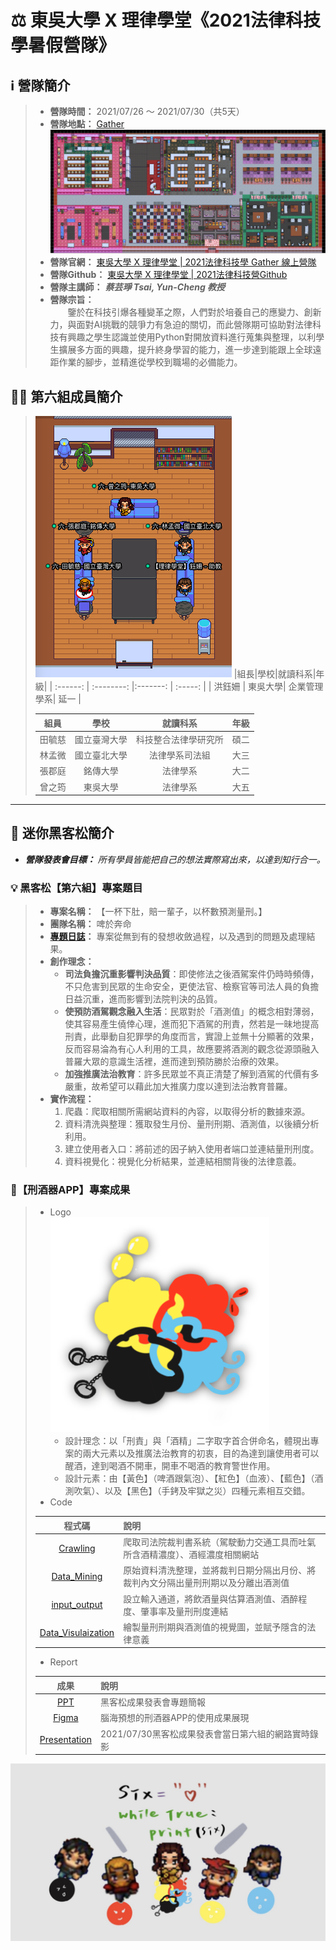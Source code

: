 # :balance_scale: 東吳大學 X 理律學堂《2021法律科技學暑假營隊》

## :information_source: 營隊簡介
> * **營隊時間：** 2021/07/26 ～ 2021/07/30（共5天）  
> * **營隊地點：** [Gather](https://reurl.cc/dGOAnD)  
> ![Gather_classroom](./picture/Lawtech全域圖.png "Lawtech_GatherClass")
> * **營隊官網：** [東吳大學 X 理律學堂 | 2021法律科技學 Gather 線上營隊](https://sites.google.com/view/lawtechscu)
> * **營隊Github：** [東吳大學 X 理律學堂 | 2021法律科技營Github](https://reurl.cc/EpMnGn)    
> * **營隊主講師：** **_蔡芸琤 Tsai, Yun-Cheng 教授_**
> * **營隊宗旨：**   
> &emsp;&emsp;鑒於在科技引爆各種變革之際，人們對於培養自己的應變力、創新力，與面對AI挑戰的競爭力有急迫的關切，而此營隊期可協助對法律科技有興趣之學生認識並使用Python對開放資料進行蒐集與整理，以利學生擴展多方面的興趣，提升終身學習的能力，進一步達到能跟上全球遠距作業的腳步，並精進從學校到職場的必備能力。

## :man_student: 第六組成員簡介
> ![Team6_member](./picture/team6_0730.png "team60730")
> |組長|學校|就讀科系|年級|
> | :------: | :--------: |:-------: | :-----: |
> |  洪鈺姍 | 東吳大學| 企業管理學系| 延一 |
> 
> | 組員  |   學校  |  就讀科系   |   年級  |
> | :------: | :--------: |  :--------:  | :-----: |
> | 田毓慈 |  國立臺灣大學  |  科技整合法律學研究所 | 碩二 |
> | 林孟微 |  國立臺北大學  |  法律學系司法組   | 大三 |
> | 張郡庭 |  銘傳大學  |      法律學系      | 大二 |
> | 曾之筠 |  東吳大學 | 法律學系 | 大五 |

---

## :checkered_flag: 迷你黑客松簡介
* ***營隊發表會目標：** 所有學員皆能把自己的想法實際寫出來，以達到知行合一。*  
### :bulb: 黑客松【第六組】專案題目
> * **專案名稱：** 【一杯下肚，賠一輩子，以杯數預測量刑。】
> * **團隊名稱：** 啤於奔命
> * **[專題日誌](https://reurl.cc/nEjnal)：** 專案從無到有的發想收斂過程，以及遇到的問題及處理結果。
> * **創作理念：**  
>   * **司法負擔沉重影響判決品質**：即使修法之後酒駕案件仍時時頻傳，不只危害到民眾的生命安全，更使法官、檢察官等司法人員的負擔日益沉重，進而影響到法院判決的品質。
>   * **使預防酒駕觀念融入生活**：民眾對於「酒測值」的概念相對薄弱，使其容易產生僥倖心理，進而犯下酒駕的刑責，然若是一昧地提高刑責，此舉動自犯罪學的角度而言，實證上並無十分顯著的效果，反而容易淪為有心人利用的工具，故應要將酒測的觀念從源頭融入普羅大眾的意識生活裡，進而達到預防勝於治療的效果。
>   * **加強推廣法治教育**：許多民眾並不真正清楚了解到酒駕的代價有多嚴重，故希望可以藉此加大推廣力度以達到法治教育普羅。
> * **實作流程：**  
>   1. 爬蟲：爬取相關所需網站資料的內容，以取得分析的數據來源。
>   2. 資料清洗與整理：獲取發生月份、量刑刑期、酒測值，以後續分析利用。
>   3. 建立使用者入口：將前述的因子納入使用者端口並連結量刑刑度。
>   4. 資料視覺化：視覺化分析結果，並連結相關背後的法律意義。  

### :star2:【刑酒器APP】專案成果
> * Logo  
> ![APP_Logo](./picture/刑酒器APP_logo.png)
>   * 設計理念：以「刑責」與「酒精」二字取字首合併命名，體現出專案的兩大元素以及推廣法治教育的初衷，目的為達到讓使用者可以醒酒，達到喝酒不開車，開車不喝酒的教育警世作用。
>   * 設計元素：由【黃色】（啤酒跟氣泡）、【紅色】（血液）、【藍色】（酒測吹氣）、以及【黑色】（手銬及牢獄之災）四種元素相互交錯。  
> * Code  
>
> | 程式碼 | 說明 |   
> | :-----: | :-------- |
> |[Crawling](./一杯下肚，賠一輩子，以杯數預測量刑。/code/Crawling.ipynb)|爬取司法院裁判書系統（駕駛動力交通工具而吐氣所含酒精濃度）、酒經濃度相關網站|  
> |[Data_Mining](./一杯下肚，賠一輩子，以杯數預測量刑。/code/Data_Mining.ipynb)|原始資料清洗整理，並將裁判日期分隔出月份、將裁判內文分隔出量刑刑期以及分離出酒測值|  
> [input_output](./一杯下肚，賠一輩子，以杯數預測量刑。/code/input_output.ipynb)|設立輸入通道，將飲酒量與估算酒測值、酒醉程度、肇事率及量刑刑度連結|
> |[Data_Visulaization](./一杯下肚，賠一輩子，以杯數預測量刑。/code/Data_Visulaization.ipynb)|繪製量刑刑期與酒測值的視覺圖，並賦予隱含的法律意義|
> 
> * Report
> 
> | 成果 | 說明 |   
> | :-----: | :-------- |
> |[PPT](./一杯下肚，賠一輩子，以杯數預測量刑。/report/刑酒器APP_呼氣酒精濃度預測量刑系統.pdf)|黑客松成果發表會專題簡報|
> |[Figma](https://reurl.cc/Q9kVkO)|腦海預想的刑酒器APP的使用成果展現| 
> |[Presentation](https://youtu.be/zPB1LGj_R4k)|2021/07/30黑客松成果發表會當日第六組的網路實時錄影|
 
![APP_Logo](./picture/team6_drawing_by%E4%B9%8B%E7%AD%A0_new.jpg)
